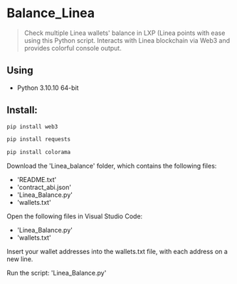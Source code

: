 # Balance_Linea
> Check multiple Linea wallets' balance in LXP (Linea points with ease using this Python script. Interacts with Linea blockchain via Web3 and provides colorful console output.

## Using
*  Python 3.10.10 64-bit

## Install:
```bash
pip install web3
```
```bash
pip install requests
```
```bash
pip install colorama
```

Download the 'Linea_balance' folder, which contains the following files:

 * 'README.txt'
 * 'contract_abi.json'
 * 'Linea_Balance.py'
 * 'wallets.txt'

Open the following files in Visual Studio Code:

 * 'Linea_Balance.py'
 * 'wallets.txt'

Insert your wallet addresses into the wallets.txt file, with each address on a new line.

Run the script: 'Linea_Balance.py'
